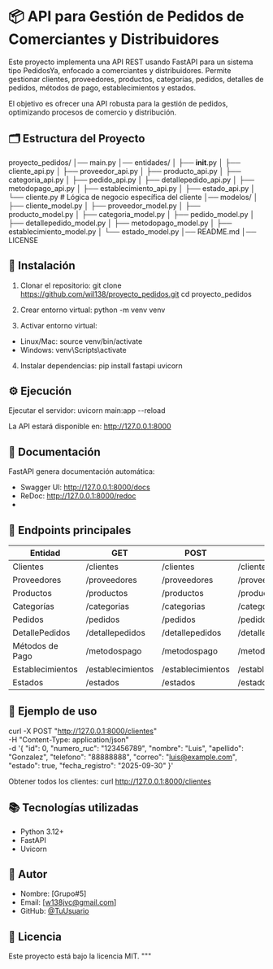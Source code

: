 

# 📦 API para Gestión de Pedidos de Comerciantes y Distribuidores

Este proyecto implementa una API REST usando FastAPI para un sistema tipo PedidosYa,
enfocado a comerciantes y distribuidores.
Permite gestionar clientes, proveedores, productos, categorías, pedidos,
detalles de pedidos, métodos de pago, establecimientos y estados.

El objetivo es ofrecer una API robusta para la gestión de pedidos,
optimizando procesos de comercio y distribución.

## 🗂 Estructura del Proyecto

proyecto_pedidos/
│── main.py
│── entidades/
│   ├── __init__.py
│   ├── cliente_api.py
│   ├── proveedor_api.py
│   ├── producto_api.py
│   ├── categoria_api.py
│   ├── pedido_api.py
│   ├── detallepedido_api.py
│   ├── metodopago_api.py
│   ├── establecimiento_api.py
│   ├── estado_api.py
│   └── cliente.py              # Lógica de negocio específica del cliente
│── modelos/
│   ├── cliente_model.py
│   ├── proveedor_model.py
│   ├── producto_model.py
│   ├── categoria_model.py
│   ├── pedido_model.py
│   ├── detallepedido_model.py
│   ├── metodopago_model.py
│   ├── establecimiento_model.py
│   └── estado_model.py
│── README.md
│── LICENSE

## 🚀 Instalación

1. Clonar el repositorio:
git clone https://github.com/wil138/proyecto_pedidos.git
cd proyecto_pedidos

2. Crear entorno virtual:
python -m venv venv

3. Activar entorno virtual:
- Linux/Mac: source venv/bin/activate
- Windows: venv\\Scripts\\activate

4. Instalar dependencias:
pip install fastapi uvicorn

## ⚙️ Ejecución

Ejecutar el servidor:
uvicorn main:app --reload

La API estará disponible en:
http://127.0.0.1:8000

## 📜 Documentación

FastAPI genera documentación automática:
- Swagger UI: http://127.0.0.1:8000/docs
- ReDoc: http://127.0.0.1:8000/redoc
- 
## 📌 Endpoints principales

| Entidad          | GET               | POST              | PUT                    | DELETE                 |
| ---------------- | ----------------- | ----------------- | ---------------------- | ---------------------- |
| Clientes         | /clientes         | /clientes         | /clientes/{id}         | /clientes/{id}         |
| Proveedores      | /proveedores      | /proveedores      | /proveedores/{id}      | /proveedores/{id}      |
| Productos        | /productos        | /productos        | /productos/{id}        | /productos/{id}        |
| Categorías       | /categorias       | /categorias       | /categorias/{id}       | /categorias/{id}       |
| Pedidos          | /pedidos          | /pedidos          | /pedidos/{id}          | /pedidos/{id}          |
| DetallePedidos   | /detallepedidos   | /detallepedidos   | /detallepedidos/{id}   | /detallepedidos/{id}   |
| Métodos de Pago  | /metodospago      | /metodospago      | /metodospago/{id}      | /metodospago/{id}      |
| Establecimientos | /establecimientos | /establecimientos | /establecimientos/{id} | /establecimientos/{id} |
| Estados          | /estados          | /estados          | /estados/{id}          | /estados/{id}          |

## 📌 Ejemplo de uso

curl -X POST "http://127.0.0.1:8000/clientes" \
-H "Content-Type: application/json" \
-d '{
    "id": 0,
    "numero_ruc": "123456789",
    "nombre": "Luis",
    "apellido": "Gonzalez",
    "telefono": "88888888",
    "correo": "luis@example.com",
    "estado": true,
    "fecha_registro": "2025-09-30"
}'

Obtener todos los clientes:
curl http://127.0.0.1:8000/clientes

## 📚 Tecnologías utilizadas

- Python 3.12+
- FastAPI
- Uvicorn

## 👤 Autor

- Nombre: [Grupo#5]
- Email: [w138jvc@gmail.com]
- GitHub: [@TuUsuario](https://github.com/wil138/Redpro_api)

## 📜 Licencia

Este proyecto está bajo la licencia MIT.
"""


